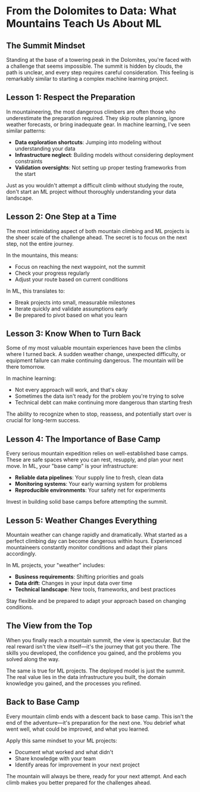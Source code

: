 # From the Dolomites to Data: What Mountains Teach Us About ML

## The Summit Mindset

Standing at the base of a towering peak in the Dolomites, you're faced with a challenge that seems impossible. The summit is hidden by clouds, the path is unclear, and every step requires careful consideration. This feeling is remarkably similar to starting a complex machine learning project.

## Lesson 1: Respect the Preparation

In mountaineering, the most dangerous climbers are often those who underestimate the preparation required. They skip route planning, ignore weather forecasts, or bring inadequate gear. In machine learning, I've seen similar patterns:

- **Data exploration shortcuts**: Jumping into modeling without understanding your data
- **Infrastructure neglect**: Building models without considering deployment constraints
- **Validation oversights**: Not setting up proper testing frameworks from the start

Just as you wouldn't attempt a difficult climb without studying the route, don't start an ML project without thoroughly understanding your data landscape.

## Lesson 2: One Step at a Time

The most intimidating aspect of both mountain climbing and ML projects is the sheer scale of the challenge ahead. The secret is to focus on the next step, not the entire journey.

In the mountains, this means:
- Focus on reaching the next waypoint, not the summit
- Check your progress regularly
- Adjust your route based on current conditions

In ML, this translates to:
- Break projects into small, measurable milestones
- Iterate quickly and validate assumptions early
- Be prepared to pivot based on what you learn

## Lesson 3: Know When to Turn Back

Some of my most valuable mountain experiences have been the climbs where I turned back. A sudden weather change, unexpected difficulty, or equipment failure can make continuing dangerous. The mountain will be there tomorrow.

In machine learning:
- Not every approach will work, and that's okay
- Sometimes the data isn't ready for the problem you're trying to solve
- Technical debt can make continuing more dangerous than starting fresh

The ability to recognize when to stop, reassess, and potentially start over is crucial for long-term success.

## Lesson 4: The Importance of Base Camp

Every serious mountain expedition relies on well-established base camps. These are safe spaces where you can rest, resupply, and plan your next move. In ML, your "base camp" is your infrastructure:

- **Reliable data pipelines**: Your supply line to fresh, clean data
- **Monitoring systems**: Your early warning system for problems
- **Reproducible environments**: Your safety net for experiments

Invest in building solid base camps before attempting the summit.

## Lesson 5: Weather Changes Everything

Mountain weather can change rapidly and dramatically. What started as a perfect climbing day can become dangerous within hours. Experienced mountaineers constantly monitor conditions and adapt their plans accordingly.

In ML projects, your "weather" includes:
- **Business requirements**: Shifting priorities and goals
- **Data drift**: Changes in your input data over time
- **Technical landscape**: New tools, frameworks, and best practices

Stay flexible and be prepared to adapt your approach based on changing conditions.

## The View from the Top

When you finally reach a mountain summit, the view is spectacular. But the real reward isn't the view itself—it's the journey that got you there. The skills you developed, the confidence you gained, and the problems you solved along the way.

The same is true for ML projects. The deployed model is just the summit. The real value lies in the data infrastructure you built, the domain knowledge you gained, and the processes you refined.

## Back to Base Camp

Every mountain climb ends with a descent back to base camp. This isn't the end of the adventure—it's preparation for the next one. You debrief what went well, what could be improved, and what you learned.

Apply this same mindset to your ML projects:
- Document what worked and what didn't
- Share knowledge with your team
- Identify areas for improvement in your next project

The mountain will always be there, ready for your next attempt. And each climb makes you better prepared for the challenges ahead.
